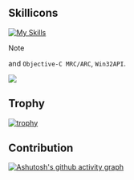 ## Skillicons
[![My Skills](https://skillicons.dev/icons?i=anaconda,androidstudio,apple,atom,bash,bitbucket,c,cs,cpp,css,dart,docker,dotnet,eclipse,elasticsearch,emacs,flask,flutter,git,github,html,java,js,linux,mysql,nginx,ps,php,phpstorm,postgres,pycharm,py,redis,sqlite,sublime,swift,tailwind,vim,visualstudio,vscode,ubuntu,wordpress,xd&theme=dark)](https://skillicons.dev)

> [!NOTE]
> and `Objective-C MRC/ARC`, `Win32API`.   
> 
> ![](https://komarev.com/ghpvc/?username=ChifuyuArabelio&color=blue&style=flat&label=count:+int+=+)

## Trophy

[![trophy](https://github-profile-trophy.vercel.app/?username=ChifuyuArabelio&theme=onedark)](https://github.com/ryo-ma/github-profile-trophy)

## Contribution

[![Ashutosh's github activity graph](https://github-readme-activity-graph.vercel.app/graph?username=ChifuyuArabelio&bg_color=0e1015&color=9298a0&line=6bd063&point=ffffff&area_color=2e6b37&hide_title=true&area=true&days=31)](https://github.com/ashutosh00710/github-readme-activity-graph)
